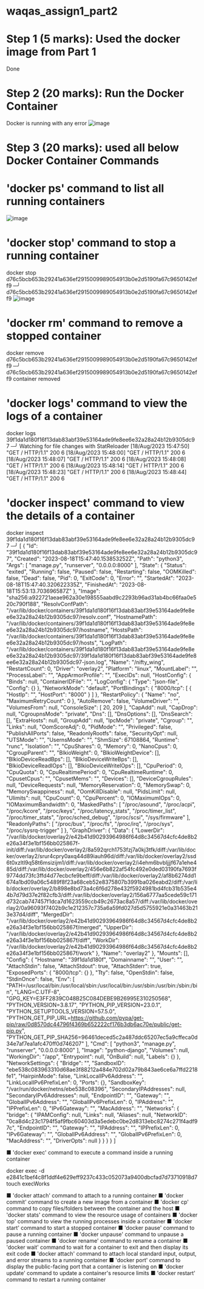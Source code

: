 # waqas_assign1_part2

# Step 1 (5 marks): Used the docker image from Part 1
Done
# Step 2 (20 marks): Run the Docker Container
Docker is running with any error
![image](https://github.com/mwaqaskh/waqas_assign1_part2/assets/39801941/53c91f58-0210-44fd-a597-6cb6697064c9)


# Step 3 (20 marks): used all below Docker Container Commands

# 'docker ps' command to list all running containers
![image](https://github.com/mwaqaskh/waqas_assign1_part2/assets/39801941/b741890d-5e0b-4e1e-b45e-d09e82b8e576)

# 'docker stop' command to stop a running container

docker stop d76c5bcb653b29241a636ef2915009989054913b0e2d5190fa67c9650142eff9                                                                                                  ─╯
d76c5bcb653b29241a636ef2915009989054913b0e2d5190fa67c9650142eff9
![image](https://github.com/mwaqaskh/waqas_assign1_part2/assets/39801941/c7306765-c113-4dc5-8407-a8bddca4077b)

# 'docker rm' command to remove a stopped container
docker remove d76c5bcb653b29241a636ef2915009989054913b0e2d5190fa67c9650142eff9                                                                                                ─╯
d76c5bcb653b29241a636ef2915009989054913b0e2d5190fa67c9650142eff9
container removed

# 'docker logs' command to view the logs of a container
docker logs 39f1da1d180f16f13dab83abf39e53164ade9fe8ee6e32a28a24b12b9305dc97                                                                                                  ─╯
Watching for file changes with StatReloader
[18/Aug/2023 15:47:50] "GET / HTTP/1.1" 200 6
[18/Aug/2023 15:48:00] "GET / HTTP/1.1" 200 6
[18/Aug/2023 15:48:07] "GET / HTTP/1.1" 200 6
[18/Aug/2023 15:48:08] "GET / HTTP/1.1" 200 6
[18/Aug/2023 15:48:14] "GET / HTTP/1.1" 200 6
[18/Aug/2023 15:48:23] "GET / HTTP/1.1" 200 6
[18/Aug/2023 15:48:44] "GET / HTTP/1.1" 200 6


# 'docker inspect' command to view the details of a container

docker inspect 39f1da1d180f16f13dab83abf39e53164ade9fe8ee6e32a28a24b12b9305dc97                                                                                               ─╯
[
    {
        "Id": "39f1da1d180f16f13dab83abf39e53164ade9fe8ee6e32a28a24b12b9305dc97",
        "Created": "2023-08-18T15:47:40.153853252Z",
        "Path": "python3",
        "Args": [
            "manage.py",
            "runserver",
            "0.0.0.0:8000"
        ],
        "State": {
            "Status": "exited",
            "Running": false,
            "Paused": false,
            "Restarting": false,
            "OOMKilled": false,
            "Dead": false,
            "Pid": 0,
            "ExitCode": 0,
            "Error": "",
            "StartedAt": "2023-08-18T15:47:40.320622335Z",
            "FinishedAt": "2023-08-18T15:53:13.703696587Z"
        },
        "Image": "sha256:a922721aeae962a30e198555aabd9c2293b96ad31ab4bc66faa0e520c790f188",
        "ResolvConfPath": "/var/lib/docker/containers/39f1da1d180f16f13dab83abf39e53164ade9fe8ee6e32a28a24b12b9305dc97/resolv.conf",
        "HostnamePath": "/var/lib/docker/containers/39f1da1d180f16f13dab83abf39e53164ade9fe8ee6e32a28a24b12b9305dc97/hostname",
        "HostsPath": "/var/lib/docker/containers/39f1da1d180f16f13dab83abf39e53164ade9fe8ee6e32a28a24b12b9305dc97/hosts",
        "LogPath": "/var/lib/docker/containers/39f1da1d180f16f13dab83abf39e53164ade9fe8ee6e32a28a24b12b9305dc97/39f1da1d180f16f13dab83abf39e53164ade9fe8ee6e32a28a24b12b9305dc97-json.log",
        "Name": "/nifty_wing",
        "RestartCount": 0,
        "Driver": "overlay2",
        "Platform": "linux",
        "MountLabel": "",
        "ProcessLabel": "",
        "AppArmorProfile": "",
        "ExecIDs": null,
        "HostConfig": {
            "Binds": null,
            "ContainerIDFile": "",
            "LogConfig": {
                "Type": "json-file",
                "Config": {}
            },
            "NetworkMode": "default",
            "PortBindings": {
                "8000/tcp": [
                    {
                        "HostIp": "",
                        "HostPort": "8000"
                    }
                ]
            },
            "RestartPolicy": {
                "Name": "no",
                "MaximumRetryCount": 0
            },
            "AutoRemove": false,
            "VolumeDriver": "",
            "VolumesFrom": null,
            "ConsoleSize": [
                20,
                209
            ],
            "CapAdd": null,
            "CapDrop": null,
            "CgroupnsMode": "private",
            "Dns": [],
            "DnsOptions": [],
            "DnsSearch": [],
            "ExtraHosts": null,
            "GroupAdd": null,
            "IpcMode": "private",
            "Cgroup": "",
            "Links": null,
            "OomScoreAdj": 0,
            "PidMode": "",
            "Privileged": false,
            "PublishAllPorts": false,
            "ReadonlyRootfs": false,
            "SecurityOpt": null,
            "UTSMode": "",
            "UsernsMode": "",
            "ShmSize": 67108864,
            "Runtime": "runc",
            "Isolation": "",
            "CpuShares": 0,
            "Memory": 0,
            "NanoCpus": 0,
            "CgroupParent": "",
            "BlkioWeight": 0,
            "BlkioWeightDevice": [],
            "BlkioDeviceReadBps": [],
            "BlkioDeviceWriteBps": [],
            "BlkioDeviceReadIOps": [],
            "BlkioDeviceWriteIOps": [],
            "CpuPeriod": 0,
            "CpuQuota": 0,
            "CpuRealtimePeriod": 0,
            "CpuRealtimeRuntime": 0,
            "CpusetCpus": "",
            "CpusetMems": "",
            "Devices": [],
            "DeviceCgroupRules": null,
            "DeviceRequests": null,
            "MemoryReservation": 0,
            "MemorySwap": 0,
            "MemorySwappiness": null,
            "OomKillDisable": null,
            "PidsLimit": null,
            "Ulimits": null,
            "CpuCount": 0,
            "CpuPercent": 0,
            "IOMaximumIOps": 0,
            "IOMaximumBandwidth": 0,
            "MaskedPaths": [
                "/proc/asound",
                "/proc/acpi",
                "/proc/kcore",
                "/proc/keys",
                "/proc/latency_stats",
                "/proc/timer_list",
                "/proc/timer_stats",
                "/proc/sched_debug",
                "/proc/scsi",
                "/sys/firmware"
            ],
            "ReadonlyPaths": [
                "/proc/bus",
                "/proc/fs",
                "/proc/irq",
                "/proc/sys",
                "/proc/sysrq-trigger"
            ]
        },
        "GraphDriver": {
            "Data": {
                "LowerDir": "/var/lib/docker/overlay2/e42b41d90293964986f64d8c34567d4cfc4de8b2e26a34f3e1bf156bb025867f-init/diff:/var/lib/docker/overlay2/8a592qrch1753fzj7a0kj3tfk/diff:/var/lib/docker/overlay2/srur4cpry0axq44d89iauh96d/diff:/var/lib/docker/overlay2/ssd6t0xzltl9q58t6msizijm1/diff:/var/lib/docker/overlay2/i4ehm6bvbljjjf67a1ehe485d/diff:/var/lib/docker/overlay2/456e6b822af54fc492e0ded03190fa7693f9774dd73fc3ffd4d77ecbcfe9beff/diff:/var/lib/docker/overlay2/af8b6274dd1674a1bd09a06c5489f8f23a68ceb52e8375807b3991ba026eabd2/diff:/var/lib/docker/overlay2/b898e8bd73a4c6f6d278e432f5924981bd4fcb31b535e44b7d79d37e2f82cfb3/diff:/var/lib/docker/overlay2/156a6777aa5cede59c171d732cab747457f1dca7d1623559ccb49c2673ac8a57/diff:/var/lib/docker/overlay2/0a96093f7402b9c1e212357c735a6a59fd027d5d5755921e0a31463b213e37d4/diff",
                "MergedDir": "/var/lib/docker/overlay2/e42b41d90293964986f64d8c34567d4cfc4de8b2e26a34f3e1bf156bb025867f/merged",
                "UpperDir": "/var/lib/docker/overlay2/e42b41d90293964986f64d8c34567d4cfc4de8b2e26a34f3e1bf156bb025867f/diff",
                "WorkDir": "/var/lib/docker/overlay2/e42b41d90293964986f64d8c34567d4cfc4de8b2e26a34f3e1bf156bb025867f/work"
            },
            "Name": "overlay2"
        },
        "Mounts": [],
        "Config": {
            "Hostname": "39f1da1d180f",
            "Domainname": "",
            "User": "",
            "AttachStdin": false,
            "AttachStdout": true,
            "AttachStderr": true,
            "ExposedPorts": {
                "8000/tcp": {}
            },
            "Tty": false,
            "OpenStdin": false,
            "StdinOnce": false,
            "Env": [
                "PATH=/usr/local/bin:/usr/local/sbin:/usr/local/bin:/usr/sbin:/usr/bin:/sbin:/bin",
                "LANG=C.UTF-8",
                "GPG_KEY=E3FF2839C048B25C084DEBE9B26995E310250568",
                "PYTHON_VERSION=3.8.17",
                "PYTHON_PIP_VERSION=23.0.1",
                "PYTHON_SETUPTOOLS_VERSION=57.5.0",
                "PYTHON_GET_PIP_URL=https://github.com/pypa/get-pip/raw/0d8570dc44796f4369b652222cf176b3db6ac70e/public/get-pip.py",
                "PYTHON_GET_PIP_SHA256=96461deced5c2a487ddc65207ec5a9cffeca0d34e7af7ea1afc470ff0d746207"
            ],
            "Cmd": [
                "python3",
                "manage.py",
                "runserver",
                "0.0.0.0:8000"
            ],
            "Image": "python-django",
            "Volumes": null,
            "WorkingDir": "/app",
            "Entrypoint": null,
            "OnBuild": null,
            "Labels": {}
        },
        "NetworkSettings": {
            "Bridge": "",
            "SandboxID": "ebe538c083963310d68ae3f88212a484e702d02a79b843ae6ce6a7ffd2218fe1",
            "HairpinMode": false,
            "LinkLocalIPv6Address": "",
            "LinkLocalIPv6PrefixLen": 0,
            "Ports": {},
            "SandboxKey": "/var/run/docker/netns/ebe538c08396",
            "SecondaryIPAddresses": null,
            "SecondaryIPv6Addresses": null,
            "EndpointID": "",
            "Gateway": "",
            "GlobalIPv6Address": "",
            "GlobalIPv6PrefixLen": 0,
            "IPAddress": "",
            "IPPrefixLen": 0,
            "IPv6Gateway": "",
            "MacAddress": "",
            "Networks": {
                "bridge": {
                    "IPAMConfig": null,
                    "Links": null,
                    "Aliases": null,
                    "NetworkID": "0ca8d4c23c1794f5af9fbc60403d3a5edebc0be2d8313ebc8274c271f4adf97c",
                    "EndpointID": "",
                    "Gateway": "",
                    "IPAddress": "",
                    "IPPrefixLen": 0,
                    "IPv6Gateway": "",
                    "GlobalIPv6Address": "",
                    "GlobalIPv6PrefixLen": 0,
                    "MacAddress": "",
                    "DriverOpts": null
                }
            }
        }
    }
]



■ 'docker exec' command to execute a command inside a running container

 docker exec -d e2841c1bef4c8f1ddf4e629eff9237c433c052073a9400dbcfad7d73710918d7 touch execWorks 

■ 'docker attach' command to attach to a running container
■ 'docker commit' command to create a new image from a container
■ 'docker cp' command to copy files/folders between the container and the
host
■ 'docker stats' command to view the resource usage of containers
■ 'docker top' command to view the running processes inside a container
■ 'docker start' command to start a stopped container
■ 'docker pause' command to pause a running container
■ 'docker unpause' command to unpause a paused container
■ 'docker rename' command to rename a container
■ 'docker wait' command to wait for a container to exit and then display its
exit code
■ 'docker attach' command to attach local standard input, output, and error
streams to a running container
■ 'docker port' command to display the public-facing port that a container is
listening on
■ 'docker update' command to update a container's resource limits
■ 'docker restart' command to restart a running container
